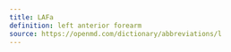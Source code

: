 ```yaml
---
title: LAFa
definition: left anterior forearm
source: https://openmd.com/dictionary/abbreviations/l
---
```

